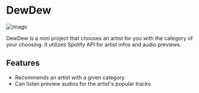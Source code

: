 # DewDew

![image](https://user-images.githubusercontent.com/87048955/164482239-7def9f41-76a9-4ce2-8fa3-1107ba5264e0.png)

DewDew is a mini project that chooses an artist for you with the category of your choosing.
It utilizes Spotify API for artist infos and audio previews.

## Features

- Recommends an artist with a given category
- Can listen preview audios for the artist's popular tracks


